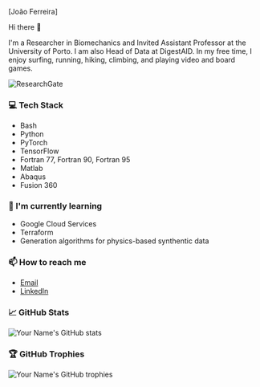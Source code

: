 [João Ferreira]

Hi there 👋


I'm a Researcher in Biomechanics and Invited Assistant Professor at the University of Porto. I am also Head of Data at DigestAID. In my free time, I enjoy surfing, running, hiking, climbing, and playing video and board games.

![![ResearchGate](https://img.shields.io/badge/ResearchGate-00CCBB?style=for-the-badge&logo=ResearchGate&logoColor=white)](https://www.researchgate.net/profile/J-Ferreira)


### 💻 Tech Stack

- Bash
- Python
- PyTorch
- TensorFlow
- Fortran 77, Fortran 90, Fortran 95
- Matlab
- Abaqus
- Fusion 360


### 🌱 I'm currently learning

- Google Cloud Services
- Terraform
- Generation algorithms for physics-based synthentic data

### 📫 How to reach me

- [Email](mailto:jpsousaferreira@gmail.com)
- [LinkedIn](https://www.linkedin.com/in/jpsferreira/)



### 📈 GitHub Stats

![Your Name's GitHub stats](https://github-readme-stats.vercel.app/api?username=jpsferreira&show_icons=true&theme=radical)

### 🏆 GitHub Trophies

![Your Name's GitHub trophies](https://github-profile-trophy.vercel.app/?username=jpsferreira&theme=onedark)

